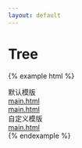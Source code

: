 ```yaml
---
layout: default
---
```


# Tree

{% example html %}
<div class="ui-tree w320">
  <div class="tree-group">
    <div class="node-label node-trigger expend">默认模版</div>
    <div class="tree-node active">
      <a class="node-label pl-24" href="#">main.html</a>
    </div>
    <div class="tree-node">
      <a class="node-label pl-24" href="#">main.html</a>
    </div>
  </div>
  <div class="tree-group">
    <div class="node-label node-trigger expend">自定义模版</div>
    <div class="tree-node">
      <a class="node-label pl-24" href="#">main.html</a>
    </div>
  </div>
</div>
{% endexample %}
